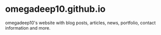 # omegadeep10.github.io
omegadeep10's website with blog posts, articles, news, portfolio, contact information and more.
